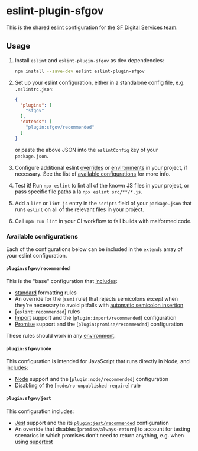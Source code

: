 # eslint-plugin-sfgov

This is the shared [eslint] configuration for the [SF Digital Services team].

## Usage

1. Install `eslint` and `eslint-plugin-sfgov` as dev dependencies:

    ```sh
    npm install --save-dev eslint eslint-plugin-sfgov
    ```

2. Set up your eslint configuration, either in a standalone config file, e.g.
   `.eslintrc.json`:

    ```json
    {
      "plugins": [
        "sfgov"
      ],
      "extends": [
        "plugin:sfgov/recommended"
      ]
    }
    ```

    or paste the above JSON into the `eslintConfig` key of your `package.json`.

3. Configure additional eslint [overrides] or [environments] in your project,
   if necessary. See the list of [available
   configurations](#available-configurations) for more info.

4. Test it! Run `npx eslint` to lint all of the known JS files in your project,
   or pass specific file paths a la `npx eslint src/**/*.js`.

5. Add a `lint` or `lint-js` entry in the `scripts` field of your
   `package.json` that runs `eslint` on all of the relevant files in your
   project.

6. Call `npm run lint` in your CI workflow to fail builds with malformed code.

### Available configurations

Each of the configurations below can be included in the `extends` array of your
eslint configuration.

#### `plugin:sfgov/recommended`

This is the "base" configuration that [includes](configs/recommended.js):

- [standard] formatting rules
- An override for the [`semi` rule] that rejects semicolons _except_ when
  they're necessary to avoid pitfalls with [automatic semicolon insertion]
- [`eslint:recommended`] rules
- [Import] support and the [`plugin:import/recommended`] configuration
- [Promise] support and the [`plugin:promise/recommended`] configuration

These rules should work in any [environment][environments].

#### `plugin:sfgov/node`

This configuration is intended for JavaScript that runs directly in Node, and
[includes](configs/node.js):

- [Node] support and the [`plugin:node/recommended`] configuration
- Disabling of the [`node/no-unpublished-require`] rule

#### `plugin:sfgov/jest`

This configuration includes:

- [Jest] support and the its
  [`plugin:jest/recommended`](https://github.com/jest-community/eslint-plugin-jest#recommended)
  configuration
- An override that disables [`promise/always-return`] to account for testing
  scenarios in which promises don't need to return anything, e.g. when using
  [supertest]

[eslint]: http://eslint.org/
[sf digital services team]: https://sfdigitalservices.github.io/
[overrides]: https://eslint.org/docs/user-guide/configuring/configuration-files#how-do-overrides-work
[environments]: https://eslint.org/docs/user-guide/configuring/language-options#specifying-environments
[standard]: https://www.npmjs.com/package/eslint-config-standard
[semi rule]: https://eslint.org/docs/rules/semi
[automatic semicolon insertion]: https://developer.mozilla.org/en-US/docs/Web/JavaScript/Reference/Lexical_grammar#automatic_semicolon_insertion
[eslint:recommended]: https://github.com/eslint/eslint/blob/e2bed2ead22b575d55ccaeed94eecd3a979dd871/conf/eslint-recommended.js
[import]: https://www.npmjs.com/package/eslint-plugin-import
[plugin:import/recommended]: https://github.com/benmosher/eslint-plugin-import/blob/40794824e5d6a3c952a23c22feff43e6e4436255/config/recommended.js
[promise]: https://www.npmjs.com/package/eslint-plugin-promise
[plugin:promise/recommended]: https://github.com/xjamundx/eslint-plugin-promise/blob/485509660ccc1901fd30040cf4e75c88922c6255/index.js#L28-L44
[node]: https://www.npmjs.com/package/eslint-plugin-node
[plugin:node/recommended]: https://github.com/mysticatea/eslint-plugin-node/blob/f45c6149be7235c0f7422d1179c25726afeecd83/lib/configs/recommended.js
[node/no-unpublished-require]: https://github.com/mysticatea/eslint-plugin-node/blob/master/docs/rules/no-unpublished-require.md#readme
[jest]: https://jestjs.io/
[promise/always-return]: https://github.com/xjamundx/eslint-plugin-promise/blob/485509660ccc1901fd30040cf4e75c88922c6255/docs/rules/always-return.md#readme
[supertest]: https://www.npmjs.com/package/supertest
